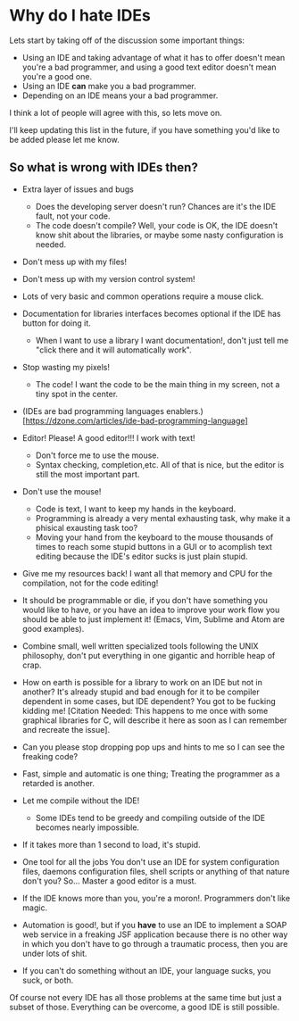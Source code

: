 Why do I hate IDEs
===================

Lets start by taking off of the discussion some important things:

* Using an IDE and taking advantage of what it has to offer doesn't mean you're
  a bad programmer, and using a good text editor doesn't mean you're a good one.
* Using an IDE **can** make you a bad programmer.
* Depending on an IDE means your a bad programmer.

I think a lot of people will agree with this, so lets move on.

I'll keep updating this list in the future, if you have something you'd like to
be added please let me know.


So what is wrong with IDEs then?
--------------------------------

* Extra layer of issues and bugs
    * Does the developing server doesn't run? Chances are it's the IDE fault,
      not your code.
    * The code doesn't compile? Well, your code is OK, the IDE doesn't know shit
      about the libraries, or maybe some nasty configuration is needed.

* Don't mess up with my files!

* Don't mess up with my version control system!

* Lots of very basic and common operations require a mouse click.

* Documentation for libraries interfaces becomes optional if the IDE has button
  for doing it.
  * When I want to use a library I want documentation!, don't just tell me
    "click there and it will automatically work".

* Stop wasting my pixels!
    * The code! I want the code to be the main thing in my screen, not a tiny
      spot in the center.

* (IDEs are bad programming languages
  enablers.)[https://dzone.com/articles/ide-bad-programming-language]

* Editor! Please! A good editor!!! I work with text!
  * Don't force me to use the mouse.
  * Syntax checking, completion,etc. All of that is nice, but the editor is
    still the most important part.

* Don't use the mouse!
    * Code is text, I want to keep my hands in the keyboard.
    * Programming is already a very mental exhausting task, why make it a
      phisical exausting task too?
    * Moving your hand from the keyboard to the mouse thousands of times to
      reach some stupid buttons in a GUI or to acomplish text editing because
      the IDE's editor sucks is just plain stupid.

* Give me my resources back!
  I want all that memory and CPU for the compilation, not for the code editing!

* It should be programmable or die, if you don't have something you would like
  to have, or you have an idea to improve your work flow you should be able to
  just implement it! (Emacs, Vim, Sublime and Atom are good examples).

* Combine small, well written specialized tools following the UNIX philosophy,
  don't put everything in one gigantic and horrible heap of crap.

* How on earth is possible for a library to work on an IDE but not in another?
  It's already stupid and bad enough for it to be compiler dependent in some
  cases, but IDE dependent? You got to be fucking kidding me!
  [Citation Needed: This happens to me once with some graphical libraries for C,
  will describe it here as soon as I can remember and recreate the issue].

* Can you please stop dropping pop ups and hints to me so I can see the freaking
  code?

* Fast, simple and automatic is one thing; Treating the programmer as a retarded
  is another.

* Let me compile without the IDE!
  * Some IDEs tend to be greedy and compiling outside of the IDE becomes nearly
    impossible.

* If it takes more than 1 second to load, it's stupid.

* One tool for all the jobs
  You don't use an IDE for system configuration files,
  daemons configuration files, shell scripts or anything of that nature don't
  you? So... Master a good editor is a must.

* If the IDE knows more than you, you're a moron!. Programmers don't like magic.

* Automation is good!, but if you **have** to use an IDE to implement a SOAP web
  service in a freaking JSF application because there is no other way in which
  you don't have to go through a traumatic process, then you are under lots of
  shit.

* If you can't do something without an IDE, your language sucks, you suck, or
  both.



Of course not every IDE has all those problems at the same time but just a
subset of those. Everything can be overcome, a good IDE is still possible.
